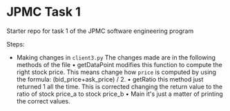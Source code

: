 # JPMC Task 1
Starter repo for task 1 of the JPMC software engineering program

Steps:
- Making changes in `client3.py`
The changes made are in the following methods of the file
• getDataPoint
   modifies this function to compute the right stock price. This means change how `price` is computed by using the formula: (bid_price+ask_price) / 2.
• getRatio
  this method just returned 1 all the time. This is corrected changing the return value to the ratio of stock price_a to stock price_b
• Main
  it's just a matter of printing the correct values. 

